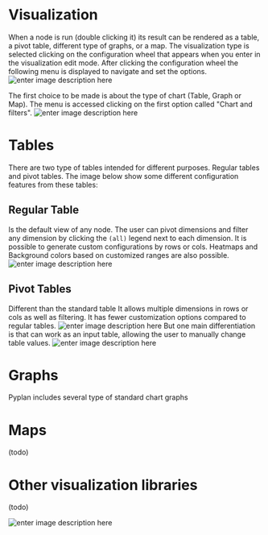 # Visualization
When a node is run (double clicking it) its result can be rendered as a table, a pivot table, different type of graphs, or a map.
The visualization type is selected clicking on the configuration wheel that appears when you enter in the visualization edit mode. After clicking the configuration wheel the following menu is displayed to navigate and set the options.
![enter image description here](http://img.pyplan.org/viz-edit2.png)

The first choice to be made is about the type of chart (Table, Graph or Map). The menu is accessed clicking on the first option called "Chart and filters".
![enter image description here](http://img.pyplan.org/viz-viz-type1.png)


# Tables
There are two type of tables intended for different purposes. Regular tables and pivot tables.
The image below show some different configuration features from these tables:


## Regular Table
Is the default view of any node. The user can pivot dimensions and filter any dimension by clicking the `(all)` legend next to each dimension.
It is possible to generate custom configurations by rows or cols. Heatmaps and Background colors based on customized ranges are also possible.
 ![enter image description here](http://img.pyplan.org/viz-table-standard.png)
 
## Pivot Tables
Different than the standard table It allows multiple dimensions in rows or cols as well as filtering.
It has fewer customization options compared to regular tables.
![enter image description here](http://img.pyplan.org/viz-tables-dif1.png)
But one main differentiation is that can work as an input table, allowing the user to manually change table values.
![enter image description here](http://img.pyplan.org/viz-edit-table.png)
# Graphs
Pyplan includes several type of standard chart graphs
# Maps
(todo)
# Other visualization libraries
(todo)

![enter image description here](http://img.pyplan.org/Login_nuevo.png)
<!--stackedit_data:
eyJoaXN0b3J5IjpbLTIxMTg5NzYxMTIsMTk0ODk3NTk4MSwxMT
U1MDkxMzcxLC0xMDk1NTc3MTUyLDExOTYwNjU3MjEsLTI4Mjkz
OTQ2MiwzMzE1NzU5NDksNjc1MzY4NTMsMTYxMTY2Mzk0NywtMT
Y2NjI1Njc5MiwxOTU0NTYxNTQzLDEyNTk4MjEzMDAsMTc3NDU2
OTQ3MCwxNzQzMDIxNjA0LC02ODA5MDUwODVdfQ==
-->
